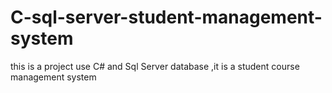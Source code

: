 # C-sql-server-student-management-system
this is a project use C# and Sql Server database ,it is a student course  management system
